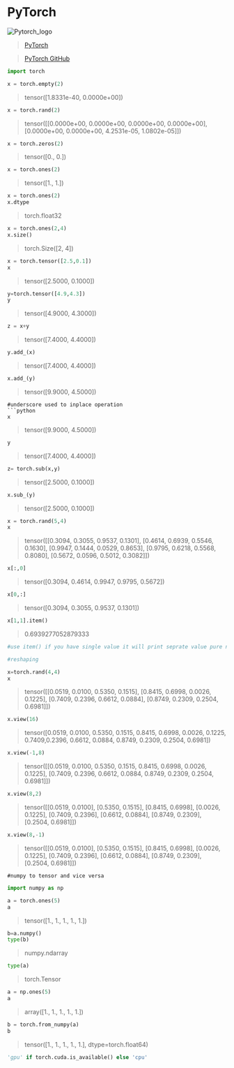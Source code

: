 # PyTorch


![Pytorch_logo](https://user-images.githubusercontent.com/58439868/133604410-de7e686c-c683-4239-8020-616b8cc304cb.png)


>[PyTorch](https://pytorch.org/)

>[PyTorch GitHub](https://github.com/pytorch/pytorch)



```python
import torch
```


```python
x = torch.empty(2)
```
> tensor([1.8331e-40, 0.0000e+00])




```python
x = torch.rand(2)
```
>tensor([[0.0000e+00, 0.0000e+00, 0.0000e+00, 0.0000e+00],
        [0.0000e+00, 0.0000e+00, 4.2531e-05, 1.0802e-05]])



```python
x = torch.zeros(2)
```
>tensor([0., 0.])


```python
x = torch.ones(2)
```
>tensor([1., 1.])



```python
x = torch.ones(2)
x.dtype
```
>torch.float32

```python
x = torch.ones(2,4)
x.size()
```
>torch.Size([2, 4])

```python
x = torch.tensor([2.5,0.1])
x
```
>tensor([2.5000, 0.1000])

```python
y=torch.tensor([4.9,4.3])
y
```
>tensor([4.9000, 4.3000])

```python
z = x+y
```
>tensor([7.4000, 4.4000])

```python
y.add_(x)
```
>tensor([7.4000, 4.4000])

```python
x.add_(y)
```
>tensor([9.9000, 4.5000])

```
#underscore used to inplace operation 
```python
x
```
>tensor([9.9000, 4.5000])
```python
y
```
>tensor([7.4000, 4.4000]) 

```python
z= torch.sub(x,y)
```
>tensor([2.5000, 0.1000])

```python
x.sub_(y)
```
> tensor([2.5000, 0.1000])

```python
x = torch.rand(5,4)
x
```
>tensor([[0.3094, 0.3055, 0.9537, 0.1301],
        [0.4614, 0.6939, 0.5546, 0.1630],
        [0.9947, 0.1444, 0.0529, 0.8653],
        [0.9795, 0.6218, 0.5568, 0.8080],
        [0.5672, 0.0596, 0.5012, 0.3082]])
        
```python
x[:,0]
```
> tensor([0.3094, 0.4614, 0.9947, 0.9795, 0.5672])

```python
x[0,:]
```
> tensor([0.3094, 0.3055, 0.9537, 0.1301])

```python
x[1,1].item()
```
> 0.6939277052879333

```python
#use item() if you have single value it will print seprate value pure number

#reshaping

x=torch.rand(4,4)
x
```
> tensor([[0.0519, 0.0100, 0.5350, 0.1515],
        [0.8415, 0.6998, 0.0026, 0.1225],
        [0.7409, 0.2396, 0.6612, 0.0884],
        [0.8749, 0.2309, 0.2504, 0.6981]])
        

```python
x.view(16)
```
>tensor([0.0519, 0.0100, 0.5350, 0.1515, 0.8415, 0.6998, 0.0026, 0.1225,
          0.7409,0.2396, 0.6612, 0.0884, 0.8749, 0.2309, 0.2504, 0.6981])
        
        
```python
x.view(-1,8)
```
> tensor([[0.0519, 0.0100, 0.5350, 0.1515, 0.8415, 0.6998, 0.0026, 0.1225],
          [0.7409, 0.2396, 0.6612, 0.0884, 0.8749, 0.2309, 0.2504, 0.6981]])


```python
x.view(8,2)
```
>tensor([[0.0519, 0.0100],
        [0.5350, 0.1515],
        [0.8415, 0.6998],
        [0.0026, 0.1225],
        [0.7409, 0.2396],
        [0.6612, 0.0884],
        [0.8749, 0.2309],
        [0.2504, 0.6981]])




```python
x.view(8,-1)
```
> tensor([[0.0519, 0.0100],
        [0.5350, 0.1515],
        [0.8415, 0.6998],
        [0.0026, 0.1225],
        [0.7409, 0.2396],
        [0.6612, 0.0884],
        [0.8749, 0.2309],
        [0.2504, 0.6981]])



```
#numpy to tensor and vice versa
```
```python
import numpy as np
```

```python
a = torch.ones(5)
a
```
>tensor([1., 1., 1., 1., 1.])

```python
b=a.numpy()
type(b)
```
> numpy.ndarray

```python
type(a)
```
> torch.Tensor

```python
a = np.ones(5)
a
```
> array([1., 1., 1., 1., 1.])

```python
b = torch.from_numpy(a)
b
```
> tensor([1., 1., 1., 1., 1.], dtype=torch.float64)

```python
'gpu' if torch.cuda.is_available() else 'cpu'

```























